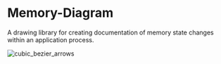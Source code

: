 # Memory-Diagram

A drawing library for creating documentation of memory state changes within an application process. 

![cubic_bezier_arrows](https://github.com/user-attachments/assets/74293a27-6491-49f1-a2e0-837c1a9202a2)
